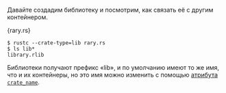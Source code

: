 Давайте создадим библиотеку и посмотрим, как связать её с другим контейнером.

{rary.rs}

```
$ rustc --crate-type=lib rary.rs
$ ls lib*
library.rlib
```

Библиотеки получают префикс «lib», и по умолчанию имеют то же имя,
что и их контейнеры, но это имя можно изменить
с помощью [атрибута `crate_name`][crate-name].

[crate-name]: ../attribute/crate.html
